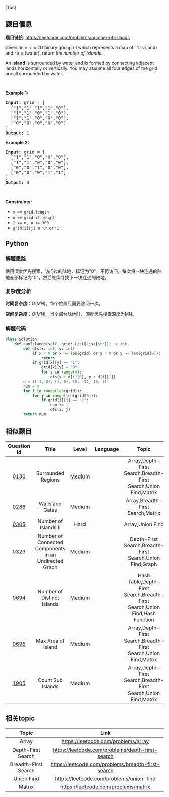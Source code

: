 [Toc]
## 题目信息
**题目链接**: https://leetcode.com/problems/number-of-islands
<p>Given an <code>m x n</code> 2D binary grid <code>grid</code> which represents a map of <code>&#39;1&#39;</code>s (land) and <code>&#39;0&#39;</code>s (water), return <em>the number of islands</em>.</p>

<p>An <strong>island</strong> is surrounded by water and is formed by connecting adjacent lands horizontally or vertically. You may assume all four edges of the grid are all surrounded by water.</p>

<p>&nbsp;</p>
<p><strong>Example 1:</strong></p>

<pre>
<strong>Input:</strong> grid = [
  [&quot;1&quot;,&quot;1&quot;,&quot;1&quot;,&quot;1&quot;,&quot;0&quot;],
  [&quot;1&quot;,&quot;1&quot;,&quot;0&quot;,&quot;1&quot;,&quot;0&quot;],
  [&quot;1&quot;,&quot;1&quot;,&quot;0&quot;,&quot;0&quot;,&quot;0&quot;],
  [&quot;0&quot;,&quot;0&quot;,&quot;0&quot;,&quot;0&quot;,&quot;0&quot;]
]
<strong>Output:</strong> 1
</pre>

<p><strong>Example 2:</strong></p>

<pre>
<strong>Input:</strong> grid = [
  [&quot;1&quot;,&quot;1&quot;,&quot;0&quot;,&quot;0&quot;,&quot;0&quot;],
  [&quot;1&quot;,&quot;1&quot;,&quot;0&quot;,&quot;0&quot;,&quot;0&quot;],
  [&quot;0&quot;,&quot;0&quot;,&quot;1&quot;,&quot;0&quot;,&quot;0&quot;],
  [&quot;0&quot;,&quot;0&quot;,&quot;0&quot;,&quot;1&quot;,&quot;1&quot;]
]
<strong>Output:</strong> 3
</pre>

<p>&nbsp;</p>
<p><strong>Constraints:</strong></p>

<ul>
	<li><code>m == grid.length</code></li>
	<li><code>n == grid[i].length</code></li>
	<li><code>1 &lt;= m, n &lt;= 300</code></li>
	<li><code>grid[i][j]</code> is <code>&#39;0&#39;</code> or <code>&#39;1&#39;</code>.</li>
</ul>

## Python
### 解题思路
使用深度优先搜索，访问过的陆地，标记为"0"，不再访问。每次将一块连通的陆地全部标记为"0"，然后继续寻找下一块连通的陆地。

### 复杂度分析
**时间复杂度**：$O(MN)$。每个位置只需要访问一次。

**空间复杂度**：$O(MN)$。当全部为陆地时，深度优先搜索深度为MN。
### 解题代码
```python
class Solution:
    def numIslands(self, grid: List[List[str]]) -> int:
        def dfs(x: int, y: int):
            if x < 0 or x >= len(grid) or y < 0 or y >= len(grid[0]):
                return 
            if grid[x][y] == "1":
                grid[x][y] = "0"
                for i in range(4):
                    dfs(x + d[i][0], y + d[i][1])
        d = [(-1, 0), (1, 0), (0, -1), (0, 1)]
        num = 0
        for i in range(len(grid)):
            for j in range(len(grid[0])):
                if grid[i][j] == "1":
                    num += 1
                    dfs(i, j)
        return num
```
## 相似题目
Question id | Title | Level | Language | Topic | AcRate
:-----------:|:-----:|:-----:|:--------:|:-----:|:------:
[0130](https://leetcode.com/problems/surrounded-regions) | Surrounded Regions | Medium |  | Array,Depth-First Search,Breadth-First Search,Union Find,Matrix | 30.8%
[0286](https://leetcode.com/problems/walls-and-gates) | Walls and Gates | Medium |  | Array,Breadth-First Search,Matrix | 57.4%
[0305](https://leetcode.com/problems/number-of-islands-ii) | Number of Islands II | Hard |  | Array,Union Find | 39.4%
[0323](https://leetcode.com/problems/number-of-connected-components-in-an-undirected-graph) | Number of Connected Components in an Undirected Graph | Medium |  | Depth-First Search,Breadth-First Search,Union Find,Graph | 59.0%
[0694](https://leetcode.com/problems/number-of-distinct-islands) | Number of Distinct Islands | Medium |  | Hash Table,Depth-First Search,Breadth-First Search,Union Find,Hash Function | 58.6%
[0695](https://leetcode.com/problems/max-area-of-island) | Max Area of Island | Medium |  | Array,Depth-First Search,Breadth-First Search,Union Find,Matrix | 67.0%
[1905](https://leetcode.com/problems/count-sub-islands) | Count Sub Islands | Medium |  | Array,Depth-First Search,Breadth-First Search,Union Find,Matrix | 60.8%
## 相关topic
Topic | Link
:-----:|:----:
Array | https://leetcode.com/problems/array
Depth-First Search | https://leetcode.com/problems/depth-first-search
Breadth-First Search | https://leetcode.com/problems/breadth-first-search
Union Find | https://leetcode.com/problems/union-find
Matrix | https://leetcode.com/problems/matrix